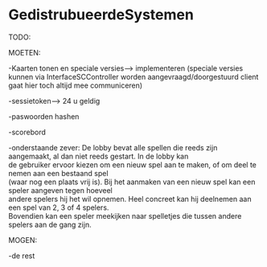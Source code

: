 ﻿# GedistrubueerdeSystemen

TODO:

MOETEN:

-Kaarten tonen en speciale versies--> implementeren (speciale versies kunnen via InterfaceSCController worden aangevraagd/doorgestuurd client gaat hier toch altijd mee communiceren)

-sessietoken--> 24 u geldig

-paswoorden hashen

-scorebord

-onderstaande zever:
De lobby bevat	alle spellen die reeds zijn aangemaakt,	al dan niet reeds gestart. In de lobby kan	
de gebruiker ervoor kiezen om een nieuw	spel aan te maken, of om deel te nemen	aan een	bestaand spel	
(waar nog een plaats vrij is).	Bij het	aanmaken van een nieuw spel kan	een speler aangeven tegen hoeveel	
andere	spelers	hij het	wil opnemen. Heel concreet kan hij deelnemen aan een spel van 2, 3 of 4 spelers.		
Bovendien kan een speler meekijken naar spelletjes die tussen andere spelers aan de gang zijn.	

MOGEN:

-de rest





